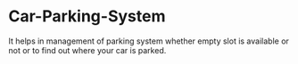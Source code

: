 # Car-Parking-System
It helps in management of parking system whether empty slot is available or not or to find out where your car is parked.
